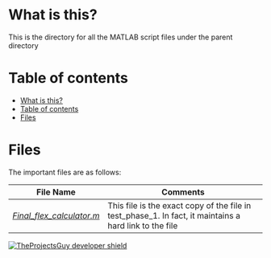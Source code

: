 # What is this?
This is the directory for all the MATLAB script files under the parent directory

# Table of contents
- [What is this?](#what-is-this)
- [Table of contents](#table-of-contents)
- [Files](#files)

# Files
The important files are as follows:

| **File Name** | **Comments** |
| ---- | ---- |
| [*Final\_flex\_calculator.m*](./Final_flex_calculator.m) | This file is the exact copy of the file in test\_phase\_1. In fact, it maintains a hard link to the file |

[![TheProjectsGuy developer shield][TheProjectsGuy-dev-shield]][TheProjectsGuy-dev-profile]

[TheProjectsGuy-dev-shield]: https://img.shields.io/badge/Dev-TheProjectsGuy-0061ff.svg
[TheProjectsGuy-dev-profile]: https://github.com/TheProjectsGuy
